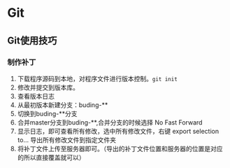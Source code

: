 # Git

## Git使用技巧
### 制作补丁
1. 下载程序源码到本地，对程序文件进行版本控制。`git init`
2. 修改并提交到版本库。
3. 查看版本日志
4. 从最初版本新建分支：buding-**
5. 切换到buding-**分支
6. 合并master分支到buding-**,合并分支的时候选择 No Fast Forward
7. 显示日志，即可查看所有修改，选中所有修改文件，右键 export selection to... 导出所有修改文件到指定文件夹
8. 将补丁文件上传至服务器即可。（导出的补丁文件位置和服务器的位置是对应的所以直接覆盖就可以）
